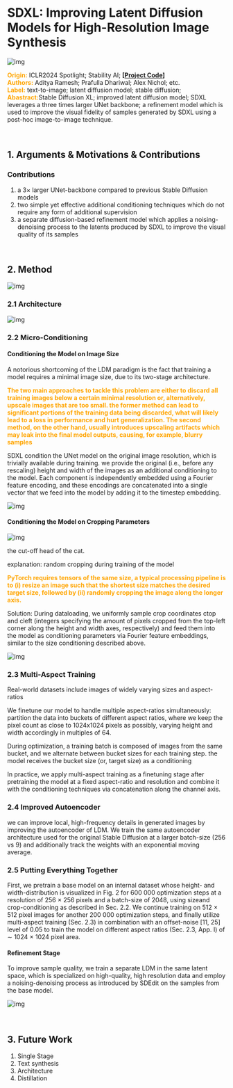 # SDXL: Improving Latent Diffusion Models for High-Resolution Image Synthesis

![img](res/017/001.PNG)  

<font color=orange>**Origin:**</font> ICLR2024 Spotlight; Stability AI; **[[Project Code](https://github.com/Stability-AI/generative-models)]**  
<font color=orange>**Authors:**</font> Aditya Ramesh; Prafulla Dhariwal; Alex Nichol; etc.    
<font color=orange>**Label:**</font> text-to-image; latent diffusion model; stable diffusion;   
<font color=orange>**Abastract:**</font>Stable Diffusion XL; improved latent diffusion model; SDXL leverages a three times larger UNet backbone; a refinement model which is used to improve the visual fidelity of samples generated by SDXL using a post-hoc image-to-image technique.     

</br>

## 1. Arguments & Motivations & Contributions

### Contributions

1. a 3× larger UNet-backbone compared to previous Stable Diffusion models  
2. two simple yet effective additional conditioning techniques which do not require any form of additional supervision  
3. a separate diffusion-based refinement model which applies a noising-denoising process to the latents produced by SDXL to improve the visual quality of its samples  

</br>

## 2. Method

![img](res/017/002.PNG)  

### 2.1 Architecture

![img](res/017/003.PNG)  

### 2.2 Micro-Conditioning

#### Conditioning the Model on Image Size

A notorious shortcoming of the LDM paradigm is the fact that training a model requires a minimal image size, due to its two-stage architecture.  

<font color=orange>**The two main approaches to tackle this problem are either to discard all training images below a certain minimal resolution or, alternatively, upscale images that are too small. the former method can lead to significant portions of the training data being discarded, what will likely lead to a loss in performance and hurt generalization. The second method, on the other hand, usually introduces upscaling artifacts which may leak into the final model outputs, causing, for example, blurry samples**</font> 

SDXL condition the UNet model on the original image resolution, which is trivially available during training. we provide the original (i.e., before any rescaling) height and width of the images as an additional conditioning to the model. Each component is independently embedded using a Fourier feature encoding, and these encodings are concatenated into a single vector that we feed into the model by adding it to the timestep embedding.   

![img](res/017/004.PNG)  

#### Conditioning the Model on Cropping Parameters  

![img](res/017/005.PNG)  

the cut-off head of the cat.  

explanation: random cropping during training of the model  

<font color=orange>**PyTorch requires tensors of the same size, a typical processing pipeline is to (i) resize an image such that the shortest size matches the desired target size, followed by (ii) randomly cropping the image along the longer axis.**</font>  

Solution: During dataloading, we uniformly sample crop coordinates ctop and cleft (integers specifying the amount of pixels cropped from the top-left corner along the height and width axes, respectively) and feed them into the model as conditioning parameters via Fourier feature embeddings, similar to the size conditioning described above.

![img](res/017/006.PNG)  

### 2.3 Multi-Aspect Training

Real-world datasets include images of widely varying sizes and aspect-ratios  

We finetune our model to handle multiple aspect-ratios simultaneously: partition the data into buckets of different aspect ratios, where we keep the pixel count as close to 1024x1024 pixels as possibly, varying height and width accordingly in multiples of 64.    

During optimization, a training batch is composed of images from the same bucket, and we alternate between bucket sizes for each training step. the model receives the bucket size (or, target size) as a conditioning  

In practice, we apply multi-aspect training as a finetuning stage after pretraining the model at a fixed aspect-ratio and resolution and combine it with the conditioning techniques via concatenation along the channel axis. 

### 2.4 Improved Autoencoder

we can improve local, high-frequency details in generated images by improving the autoencoder of LDM. We train the same autoencoder architecture used for the original Stable Diffusion at a larger batch-size (256 vs 9) and additionally track the weights with an exponential moving average.  

### 2.5 Putting Everything Together

First, we pretrain a base model on an internal dataset whose height- and width-distribution is visualized in Fig. 2 for 600 000 optimization steps at a resolution of 256 × 256 pixels and a batch-size of 2048, using sizeand crop-conditioning as described in Sec. 2.2. We continue training on 512 × 512 pixel images for another 200 000 optimization steps, and finally utilize multi-aspect training (Sec. 2.3) in combination with an offset-noise [11, 25] level of 0.05 to train the model on different aspect ratios (Sec. 2.3, App. I) of ∼ 1024 × 1024 pixel area.  

#### Refinement Stage

To improve sample quality, we train a separate LDM in the same latent space, which is specialized on high-quality, high resolution data and employ a noising-denoising process as introduced by SDEdit on the samples from the base model.  

![img](res/017/007.PNG)  

</br>

## 3. Future Work

1. Single Stage  
2. Text synthesis  
3. Architecture  
4. Distillation  